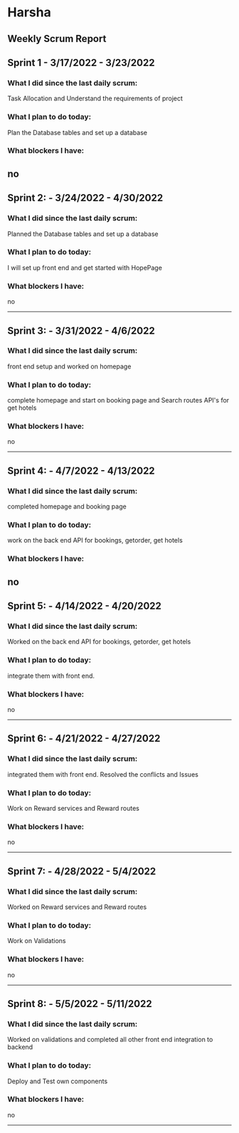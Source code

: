 # Harsha

## Weekly Scrum Report

## Sprint 1 - 3/17/2022 - 3/23/2022

### What I did since the last daily scrum:

Task Allocation and Understand the requirements of project

### What I plan to do today:

Plan the Database tables and set up a database

### What blockers I have:
no
--------------------------------------------------------

## Sprint 2: - 3/24/2022 - 4/30/2022

### What I did since the last daily scrum:

Planned the Database tables and set up a database

### What I plan to do today:

I will set up front end and get started with HopePage

### What blockers I have:
no

--------------------------------------------------------

## Sprint 3: - 3/31/2022 - 4/6/2022

### What I did since the last daily scrum:

front end setup and worked on homepage

### What I plan to do today:

complete homepage and start on booking page and Search routes API's for get hotels

### What blockers I have:
no

--------------------------------------------------------

## Sprint 4: - 4/7/2022 - 4/13/2022

### What I did since the last daily scrum:

completed homepage and booking page

### What I plan to do today:

work on the back end API for bookings, getorder, get hotels

### What blockers I have:
no
--------------------------------------------------------
## Sprint 5: - 4/14/2022 - 4/20/2022

### What I did since the last daily scrum:
 
Worked on the back end API for bookings, getorder, get hotels

### What I plan to do today:

integrate them with front end. 

### What blockers I have:
no

--------------------------------------------------------

## Sprint 6: - 4/21/2022 - 4/27/2022

### What I did since the last daily scrum:

integrated them with front end.
Resolved the conflicts and Issues


### What I plan to do today:

Work on Reward services and Reward routes
 
### What blockers I have:
no

--------------------------------------------------------


## Sprint 7: - 4/28/2022 - 5/4/2022

### What I did since the last daily scrum:

Worked on Reward services and Reward routes

### What I plan to do today:

Work  on Validations

### What blockers I have:
no

--------------------------------------------------------


## Sprint 8: - 5/5/2022 - 5/11/2022

### What I did since the last daily scrum:

Worked on validations and completed all other front end integration to backend

### What I plan to do today:

Deploy and Test own components

### What blockers I have:
no

--------------------------------------------------------
